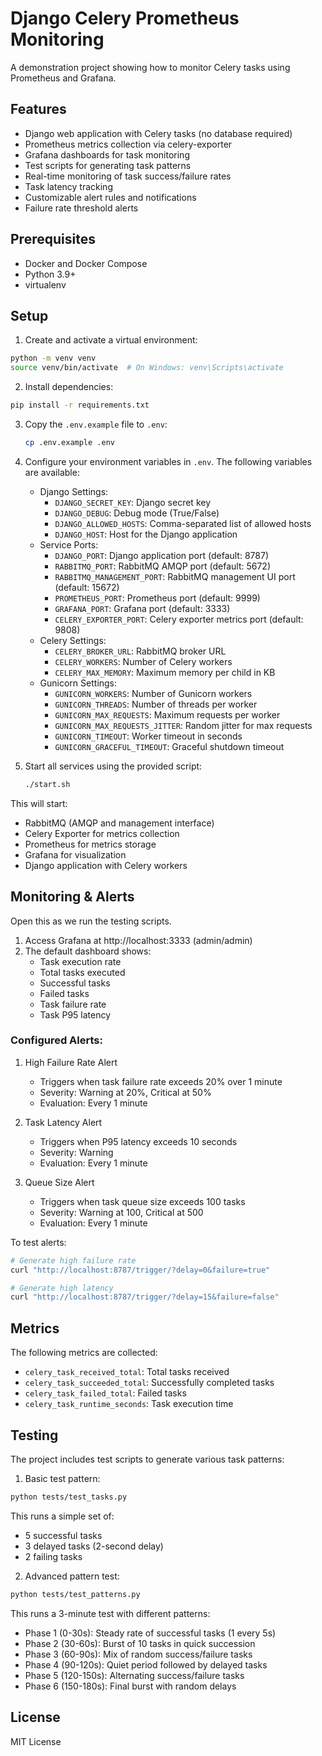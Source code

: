 # Django Celery Prometheus Monitoring

A demonstration project showing how to monitor Celery tasks using Prometheus and Grafana.

## Features

- Django web application with Celery tasks (no database required)
- Prometheus metrics collection via celery-exporter
- Grafana dashboards for task monitoring
- Test scripts for generating task patterns
- Real-time monitoring of task success/failure rates
- Task latency tracking
- Customizable alert rules and notifications
- Failure rate threshold alerts

## Prerequisites

- Docker and Docker Compose
- Python 3.9+
- virtualenv

## Setup

1. Create and activate a virtual environment:
```bash
python -m venv venv
source venv/bin/activate  # On Windows: venv\Scripts\activate
```

2. Install dependencies:
```bash
pip install -r requirements.txt
```

3. Copy the `.env.example` file to `.env`:

   ```bash
   cp .env.example .env
   ```

4. Configure your environment variables in `.env`. The following variables are available:
   - Django Settings:
     - `DJANGO_SECRET_KEY`: Django secret key
     - `DJANGO_DEBUG`: Debug mode (True/False)
     - `DJANGO_ALLOWED_HOSTS`: Comma-separated list of allowed hosts
     - `DJANGO_HOST`: Host for the Django application
   - Service Ports:
     - `DJANGO_PORT`: Django application port (default: 8787)
     - `RABBITMQ_PORT`: RabbitMQ AMQP port (default: 5672)
     - `RABBITMQ_MANAGEMENT_PORT`: RabbitMQ management UI port (default: 15672)
     - `PROMETHEUS_PORT`: Prometheus port (default: 9999)
     - `GRAFANA_PORT`: Grafana port (default: 3333)
     - `CELERY_EXPORTER_PORT`: Celery exporter metrics port (default: 9808)
   - Celery Settings:
     - `CELERY_BROKER_URL`: RabbitMQ broker URL
     - `CELERY_WORKERS`: Number of Celery workers
     - `CELERY_MAX_MEMORY`: Maximum memory per child in KB
   - Gunicorn Settings:
     - `GUNICORN_WORKERS`: Number of Gunicorn workers
     - `GUNICORN_THREADS`: Number of threads per worker
     - `GUNICORN_MAX_REQUESTS`: Maximum requests per worker
     - `GUNICORN_MAX_REQUESTS_JITTER`: Random jitter for max requests
     - `GUNICORN_TIMEOUT`: Worker timeout in seconds
     - `GUNICORN_GRACEFUL_TIMEOUT`: Graceful shutdown timeout

5. Start all services using the provided script:

   ```bash
   ./start.sh
   ```

This will start:
- RabbitMQ (AMQP and management interface)
- Celery Exporter for metrics collection
- Prometheus for metrics storage
- Grafana for visualization
- Django application with Celery workers

## Monitoring & Alerts
Open this as we run the testing scripts.

1. Access Grafana at http://localhost:3333 (admin/admin)
2. The default dashboard shows:
   - Task execution rate
   - Total tasks executed
   - Successful tasks
   - Failed tasks
   - Task failure rate
   - Task P95 latency

### Configured Alerts:

1. High Failure Rate Alert
   - Triggers when task failure rate exceeds 20% over 1 minute
   - Severity: Warning at 20%, Critical at 50%
   - Evaluation: Every 1 minute

2. Task Latency Alert
   - Triggers when P95 latency exceeds 10 seconds
   - Severity: Warning
   - Evaluation: Every 1 minute

3. Queue Size Alert
   - Triggers when task queue size exceeds 100 tasks
   - Severity: Warning at 100, Critical at 500
   - Evaluation: Every 1 minute

To test alerts:
```bash
# Generate high failure rate
curl "http://localhost:8787/trigger/?delay=0&failure=true"

# Generate high latency
curl "http://localhost:8787/trigger/?delay=15&failure=false"
```

## Metrics

The following metrics are collected:
- `celery_task_received_total`: Total tasks received
- `celery_task_succeeded_total`: Successfully completed tasks
- `celery_task_failed_total`: Failed tasks
- `celery_task_runtime_seconds`: Task execution time

## Testing

The project includes test scripts to generate various task patterns:

1. Basic test pattern:
```bash
python tests/test_tasks.py
```
This runs a simple set of:
- 5 successful tasks
- 3 delayed tasks (2-second delay)
- 2 failing tasks

2. Advanced pattern test:
```bash
python tests/test_patterns.py
```
This runs a 3-minute test with different patterns:
- Phase 1 (0-30s): Steady rate of successful tasks (1 every 5s)
- Phase 2 (30-60s): Burst of 10 tasks in quick succession
- Phase 3 (60-90s): Mix of random success/failure tasks
- Phase 4 (90-120s): Quiet period followed by delayed tasks
- Phase 5 (120-150s): Alternating success/failure tasks
- Phase 6 (150-180s): Final burst with random delays

## License

MIT License 